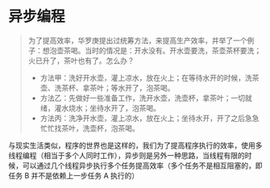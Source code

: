 # 异步编程

> 为了提高效率，华罗庚提出过统筹方法，来提高生产效率，并举了一个例子：想泡壶茶喝。当时的情况是：开水没有。开水壶要洗，茶壶茶杯要洗；火已升了，茶叶也有了。怎么办？
>
> - 方法甲：洗好开水壶，灌上凉水，放在火上；在等待水开的时候，洗茶壶、洗茶杯、拿茶叶；等水开了，泡茶喝。
> - 方法乙：先做好一些准备工作，洗开水壶，洗壶杯，拿茶叶；一切就绪，灌水烧水；坐待水开了，泡茶喝。
> - 方法丙：洗净开水壶，灌上凉水，放在火上；坐待水开，开了之后急急忙忙找茶叶，洗壶杯，泡茶喝。

与现实生活类似，程序的世界也是这样的，我们为了提高程序执行的效率，使用多线程编程（相当于多个人同时工作），异步则是另外一种思路，当线程有限的时候，可以通过几个线程异步执行多个任务提高效率（多个任务不是相互阻塞的，即任务 B 并不是依赖上一步任务 A 执行的）
